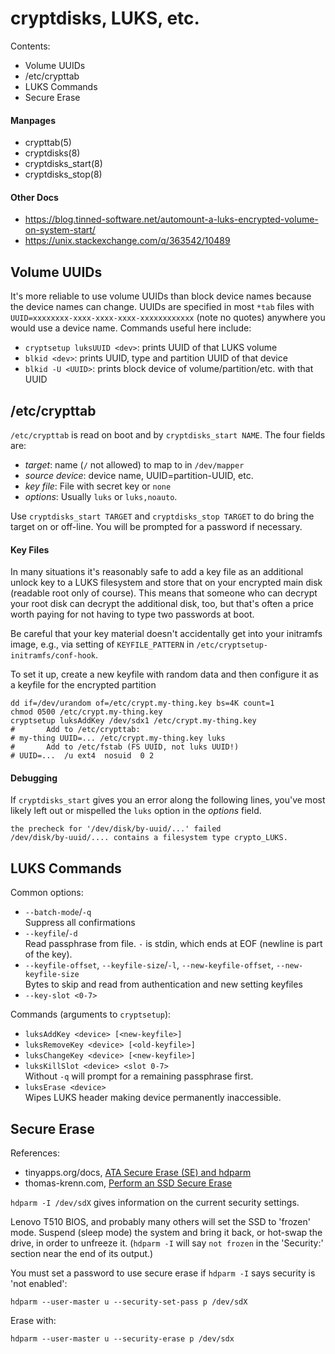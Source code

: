 cryptdisks, LUKS, etc.
======================

Contents:
- Volume UUIDs
- /etc/crypttab
- LUKS Commands
- Secure Erase

#### Manpages

* crypttab(5)
* cryptdisks(8)
* cryptdisks_start(8)
* cryptdisks_stop(8)

#### Other Docs

* <https://blog.tinned-software.net/automount-a-luks-encrypted-volume-on-system-start/>
* <https://unix.stackexchange.com/q/363542/10489>


Volume UUIDs
------------

It's more reliable to use volume UUIDs than block device names because
the device names can change. UUIDs are specified in most `*tab` files
with `UUID=xxxxxxxx-xxxx-xxxx-xxxx-xxxxxxxxxxxx` (note no quotes)
anywhere you would use a device name. Commands useful here include:
* `cryptsetup luksUUID <dev>`: prints UUID of that LUKS volume
* `blkid <dev>`: prints UUID, type and partition UUID of that device
* `blkid -U <UUID>`: prints block device of volume/partition/etc. with
  that UUID


/etc/crypttab
-------------

`/etc/crypttab` is read on boot and by `cryptdisks_start NAME`.
The four fields are:
* _target_: name (`/` not allowed) to map to in `/dev/mapper`
* _source device_: device name, UUID=partition-UUID, etc.
* _key file_: File with secret key or `none`
* _options_: Usually `luks` or `luks,noauto`.

Use `cryptdisks_start TARGET` and `cryptdisks_stop TARGET` to do bring
the target on or off-line. You will be prompted for a password if
necessary.

#### Key Files

In many situations it's reasonably safe to add a key file as an
additional unlock key to a LUKS filesystem and store that on your
encrypted main disk (readable root only of course). This means that
someone who can decrypt your root disk can decrypt the additional
disk, too, but that's often a price worth paying for not having to
type two passwords at boot.

Be careful that your key material doesn't accidentally get into your
initramfs image, e.g., via setting of `KEYFILE_PATTERN` in
`/etc/cryptsetup-initramfs/conf-hook`.

To set it up, create a new keyfile with random data and then configure
it as a keyfile for the encrypted partition

    dd if=/dev/urandom of=/etc/crypt.my-thing.key bs=4K count=1
    chmod 0500 /etc/crypt.my-thing.key
    cryptsetup luksAddKey /dev/sdx1 /etc/crypt.my-thing.key
    #       Add to /etc/crypttab:
    # my-thing UUID=... /etc/crypt.my-thing.key luks
    #       Add to /etc/fstab (FS UUID, not luks UUID!)
    # UUID=...  /u ext4  nosuid  0 2

#### Debugging

If `cryptdisks_start` gives you an error along the following lines,
you've most likely left out or mispelled the `luks` option in the
_options_ field.

    the precheck for '/dev/disk/by-uuid/...' failed
    /dev/disk/by-uuid/.... contains a filesystem type crypto_LUKS.


LUKS Commands
-------------

Common options:
* `--batch-mode`/`-q`  
  Suppress all confirmations
* `--keyfile`/`-d`  
  Read passphrase from file. `-` is stdin, which ends at EOF (newline
  is part of the key).
* `--keyfile-offset`, `--keyfile-size`/`-l`,
  `--new-keyfile-offset`, `--new-keyfile-size`  
  Bytes to skip and read from authentication and new setting keyfiles
* `--key-slot <0-7>`  

Commands (arguments to `cryptsetup`):
* `luksAddKey <device> [<new-keyfile>]`
* `luksRemoveKey <device> [<old-keyfile>]`
* `luksChangeKey <device> [<new-keyfile>]`
* `luksKillSlot <device> <slot 0-7>`  
  Without `-q` will prompt for a remaining passphrase first.
* `luksErase <device>`  
   Wipes LUKS header making device permanently inaccessible.


Secure Erase
------------

References:
- tinyapps.org/docs, [ATA Secure Erase (SE) and hdparm][ta-se]
- thomas-krenn.com, [Perform an SSD Secure Erase][tk-se]

`hdparm -I /dev/sdX` gives information on the current security settings.

Lenovo T510 BIOS, and probably many others will set the SSD to 'frozen'
mode. Suspend (sleep mode) the system and bring it back, or hot-swap the
drive, in order to unfreeze it. (`hdparm -I` will say `not frozen` in the
'Security:' section near the end of its output.)

You must set a password to use secure erase if `hdparm -I` says security is
'not enabled': 

    hdparm --user-master u --security-set-pass p /dev/sdX

Erase with:

    hdparm --user-master u --security-erase p /dev/sdx

[ta-se]: https://tinyapps.org/docs/wipe_drives_hdparm.html
[tk-se]: https://www.thomas-krenn.com/en/wiki/Perform_a_SSD_Secure_Erase
